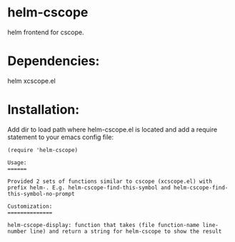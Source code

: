 helm-cscope
===========

helm frontend for cscope.

Dependencies:
===========

helm
xcscope.el

Installation:
=============

Add dir to load path where helm-cscope.el is located and add a require statement to your emacs config file:

```elisp
(require 'helm-cscope)

Usage:
======

Provided 2 sets of functions similar to cscope (xcscope.el) with prefix helm-. E.g. helm-cscope-find-this-symbol and helm-cscope-find-this-symbol-no-prompt

Customization:
==============

helm-cscope-display: function that takes (file function-name line-number line) and return a string for helm-cscope to show the result
